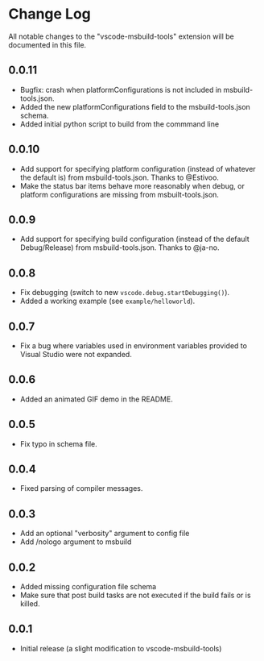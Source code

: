 # Change Log
All notable changes to the "vscode-msbuild-tools" extension will be documented in this file.

## 0.0.11

- Bugfix: crash when platformConfigurations is not included in msbuild-tools.json.
- Added the new platformConfigurations field to the msbuild-tools.json schema.
- Added initial python script to build from the commmand line

## 0.0.10
- Add support for specifying platform configuration (instead of whatever the default is) from msbuild-tools.json. Thanks to @Estivoo.
- Make the status bar items behave more reasonably when debug, or platform configurations are missing from msbuilt-tools.json.

## 0.0.9
- Add support for specifying build configuration (instead of the default Debug/Release) from msbuild-tools.json. Thanks to @ja-no.

## 0.0.8
- Fix debugging (switch to new `vscode.debug.startDebugging()`).
- Added a working example (see `example/helloworld`).

## 0.0.7
- Fix a bug where variables used in environment variables provided to Visual Studio were not expanded.

## 0.0.6
- Added an animated GIF demo in the README.

## 0.0.5
- Fix typo in schema file.

## 0.0.4
- Fixed parsing of compiler messages.

## 0.0.3
- Add an optional "verbosity" argument to config file
- Add /nologo argument to msbuild

## 0.0.2
- Added missing configuration file schema
- Make sure that post build tasks are not executed if the build fails or is killed.

## 0.0.1
- Initial release (a slight modification to vscode-msbuild-tools)
